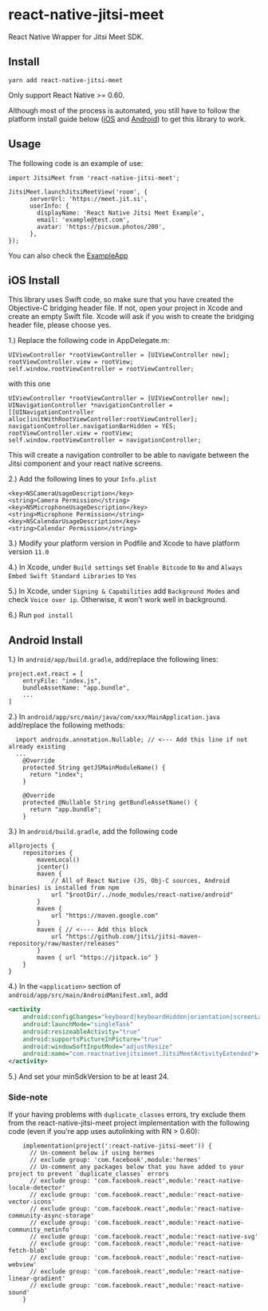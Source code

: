 # react-native-jitsi-meet

React Native Wrapper for Jitsi Meet SDK.

## Install

`yarn add react-native-jitsi-meet`

Only support React Native >= 0.60.

Although most of the process is automated, you still have to follow the platform install guide below ([iOS](#ios-install-for-rn--060) and [Android](#android-install)) to get this library to work.

## Usage

The following code is an example of use:

```
import JitsiMeet from 'react-native-jitsi-meet';

JitsiMeet.launchJitsiMeetView('room', {
      serverUrl: 'https://meet.jit.si',
      userInfo: {
        displayName: 'React Native Jitsi Meet Example',
        email: 'example@test.com',
        avatar: 'https://picsum.photos/200',
      },
});
```

You can also check the [ExampleApp](https://github.com/skrafft/react-native-jitsi-meet/tree/master/ExampleApp)

## iOS Install

This library uses Swift code, so make sure that you have created the Objective-C bridging header file. If not, open your project in Xcode and create an empty Swift file. Xcode will ask if you wish to create the bridging header file, please choose yes.

1.) Replace the following code in AppDelegate.m:

```
UIViewController *rootViewController = [UIViewController new];
rootViewController.view = rootView;
self.window.rootViewController = rootViewController;
```

with this one

```
UIViewController *rootViewController = [UIViewController new];
UINavigationController *navigationController = [[UINavigationController alloc]initWithRootViewController:rootViewController];
navigationController.navigationBarHidden = YES;
rootViewController.view = rootView;
self.window.rootViewController = navigationController;
```

This will create a navigation controller to be able to navigate between the Jitsi component and your react native screens.

2.) Add the following lines to your `Info.plist`

```
<key>NSCameraUsageDescription</key>
<string>Camera Permission</string>
<key>NSMicrophoneUsageDescription</key>
<string>Microphone Permission</string>
<key>NSCalendarUsageDescription</key>
<string>Calendar Permission</string>
```

3.) Modify your platform version in Podfile and Xcode to have platform version `11.0`

4.) In Xcode, under `Build settings` set `Enable Bitcode` to `No` and `Always Embed Swift Standard Libraries` to `Yes`

5.) In Xcode, under `Signing & Capabilities` add `Background Modes` and check `Voice over ip`. Otherwise, it won't work well in background.

6.) Run `pod install`

## Android Install

1.) In `android/app/build.gradle`, add/replace the following lines:

```
project.ext.react = [
    entryFile: "index.js",
    bundleAssetName: "app.bundle",
    ...
]
```

2.) In `android/app/src/main/java/com/xxx/MainApplication.java` add/replace the following methods:

```
  import androidx.annotation.Nullable; // <--- Add this line if not already existing
  ...
    @Override
    protected String getJSMainModuleName() {
      return "index";
    }

    @Override
    protected @Nullable String getBundleAssetName() {
      return "app.bundle";
    }
```

3.) In `android/build.gradle`, add the following code

```
allprojects {
    repositories {
        mavenLocal()
        jcenter()
        maven {
            // All of React Native (JS, Obj-C sources, Android binaries) is installed from npm
            url "$rootDir/../node_modules/react-native/android"
        }
        maven {
            url "https://maven.google.com"
        }
        maven { // <---- Add this block
            url "https://github.com/jitsi/jitsi-maven-repository/raw/master/releases"
        }
        maven { url "https://jitpack.io" }
    }
}
```

4.) In the `<application>` section of `android/app/src/main/AndroidManifest.xml`, add

```xml
<activity
    android:configChanges="keyboard|keyboardHidden|orientation|screenLayout|screenSize|smallestScreenSize"
    android:launchMode="singleTask"
    android:resizeableActivity="true"
    android:supportsPictureInPicture="true"
    android:windowSoftInputMode="adjustResize"
    android:name="com.reactnativejitsimeet.JitsiMeetActivityExtended">
</activity>
```

5.) And set your minSdkVersion to be at least 24.

### Side-note

If your having problems with `duplicate_classes` errors, try exclude them from the react-native-jitsi-meet project implementation with the following code (even if you're app uses autolinking with RN > 0.60):

```
    implementation(project(':react-native-jitsi-meet')) {
      // Un-comment below if using hermes
      // exclude group: 'com.facebook',module:'hermes'
      // Un-comment any packages below that you have added to your project to prevent `duplicate_classes` errors
      // exclude group: 'com.facebook.react',module:'react-native-locale-detector'
      // exclude group: 'com.facebook.react',module:'react-native-vector-icons'
      // exclude group: 'com.facebook.react',module:'react-native-community-async-storage'
      // exclude group: 'com.facebook.react',module:'react-native-community_netinfo'
      // exclude group: 'com.facebook.react',module:'react-native-svg'
      // exclude group: 'com.facebook.react',module:'react-native-fetch-blob'
      // exclude group: 'com.facebook.react',module:'react-native-webview'
      // exclude group: 'com.facebook.react',module:'react-native-linear-gradient'
      // exclude group: 'com.facebook.react',module:'react-native-sound'
    }
```

